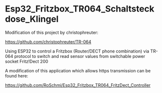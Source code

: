# Esp32_Fritzbox_TR064_Schaltsteckdose_Klingel
Modification of this project by christophreuter:

https://github.com/christophreuter/TR-064

Using ESP32 to control a Fritzbox (Router/DECT phone combination) via TR-064 protocol to switch and read sensor values from switchable power socket Fritz!Dect 200

A modification of this application which allows https transmission can be found here:

https://github.com/RoSchmi/Esp32_Fritzbox_TR064_FritzDect_Controller
